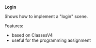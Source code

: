 **Login**

Shows how to implement a "login" scene.

Features:
- based on ClassesV4
- useful for the programming assignment
